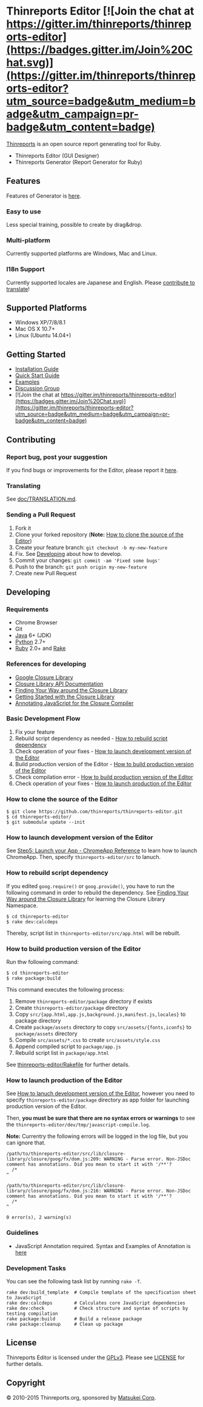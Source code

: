 # Thinreports Editor [![Join the chat at https://gitter.im/thinreports/thinreports-editor](https://badges.gitter.im/Join%20Chat.svg)](https://gitter.im/thinreports/thinreports-editor?utm_source=badge&utm_medium=badge&utm_campaign=pr-badge&utm_content=badge)

[Thinreports](http://www.thinreports.org/) is an open source report generating tool for Ruby.

  * Thinreports Editor (GUI Designer)
  * Thinreports Generator (Report Generator for Ruby)

## Features

Features of Generator is [here](http://www.thinreports.org/features/generator/).

### Easy to use

Less special training, possible to create by drag&drop.

### Multi-platform

Currently supported platforms are Windows, Mac and Linux.

### I18n Support

Currently supported locales are Japanese and English.
Please [contribute to translate](https://github.com/thinreports/thinreports-editor/blob/master/doc/TRANSLATION.md)!

## Supported Platforms

  * Windows XP/7/8/8.1
  * Mac OS X 10.7+
  * Linux (Ubuntu 14.04+)

## Getting Started

  * [Installation Guide](http://www.thinreports.org/documentation/getting-started/installation.html)
  * [Quick Start Guide](http://www.thinreports.org/documentation/getting-started/quickstart.html)
  * [Examples](https://github.com/thinreports/thinreports-examples)
  * [Discussion Group](https://groups.google.com/forum/#!forum/thinreports)
  * [![Join the chat at https://gitter.im/thinreports/thinreports-editor](https://badges.gitter.im/Join%20Chat.svg)](https://gitter.im/thinreports/thinreports-editor?utm_source=badge&utm_medium=badge&utm_campaign=pr-badge&utm_content=badge)

## Contributing

### Report bug, post your suggestion

If you find bugs or improvements for the Editor, please report it [here](https://github.com/thinreports/thinreports-editor/issues/new).

### Translating

See [doc/TRANSLATION.md](https://github.com/thinreports/thinreports-editor/blob/master/doc/TRANSLATION.md).

### Sending a Pull Request

  1. Fork it
  2. Clone your forked repository (**Note:** [How to clone the source of the Editor](#how-to-clone-the-source-of-the-editor))
  3. Create your feature branch: `git checkout -b my-new-feature`
  4. Fix. See [Developing](#developing) about how to develop.
  5. Commit your changes: `git commit -am 'Fixed some bugs'`
  6. Push to the branch: `git push origin my-new-feature`
  7. Create new Pull Request

## Developing

### Requirements

  * Chrome Browser
  * Git
  * [Java](http://www.oracle.com/technetwork/java/javase/downloads/jdk8-downloads-2133151.html) 6+ (JDK)
  * [Python](https://wiki.python.org/moin/BeginnersGuide/Download) 2.7+
  * [Ruby](https://www.ruby-lang.org/ja/) 2.0+ and [Rake](https://rubygems.org/gems/rake)

### References for developing

  * [Google Closure Library](https://developers.google.com/closure/library/)
  * [Closure Library API Documentation](http://docs.closure-library.googlecode.com/git/index.html)
  * [Finding Your Way around the Closure Library](https://developers.google.com/closure/library/docs/introduction)
  * [Getting Started with the Closure Library](https://developers.google.com/closure/library/docs/gettingstarted)
  * [Annotating JavaScript for the Closure Compiler](https://developers.google.com/closure/compiler/docs/js-for-compiler)

### Basic Development Flow

  1. Fix your feature
  2. Rebuild script dependency as needed - [How to rebuild script dependency](#how-to-rebuild-script-dependency)
  3. Check operation of your fixes - [How to launch development version of the Editor](#how-to-launch-development-version-of-the-editor)
  4. Build production version of the Editor - [How to build production version of the Editor](#how-to-build-production-version-of-the-editor)
  5. Check compilation error - [How to build production version of the Editor](#how-to-build-production-version-of-the-editor)
  6. Check operation of your fixes - [How to launch production of the Editor](#how-to-launch-production-of-the-editor)

### How to clone the source of the Editor

    $ git clone https://github.com/thinreports/thinreports-editor.git
    $ cd thinreports-editor/
    $ git submodule update --init

### How to launch development version of the Editor

See [Step5: Launch your App - ChromeApp Reference](https://developer.chrome.com/apps/first_app#five) to learn how to launch ChromeApp. Then, specify `thinreports-editor/src` to lanuch.

### How to rebuild script dependency

If you edited `goog.require()` or `goog.provide()`, you have to run the following command in order to rebuild the dependency. See [Finding Your Way around the Closure Library](https://developers.google.com/closure/library/docs/introduction) for learning the Closure Library Namespace.

    $ cd thinreports-editor
    $ rake dev:calcdeps

Thereby, script list in `thinreports-editor/src/app.html` will be rebuilt.

### How to build production version of the Editor

Run thw following command:

    $ cd thinreports-editor
    $ rake package:build


This command executes the following process:

  1. Remove `thinreports-editor/package` directory if exists
  2. Create `thinreports-editor/package` directory
  3. Copy `src/{app.html,app.js,background.js,manifest.js,locales}` to package directory
  4. Create `package/assets` directory to copy `src/assets/{fonts,iconfs}` to `package/assets` directory
  5. Compile `src/assets/*.css` to create `src/assets/style.css`
  6. Append compiled script to `package/app.js`
  7. Rebuild script list in `package/app.html`

See [thinreports-editor/Rakefile](https://github.com/thinreports/thinreports-editor/blob/master/Rakefile) for further details.

### How to launch production of the Editor

See [How to lanuch development version of the Editor](#how-to-launch-development-version-of-the-editor),
however you need to specify `thinreports-editor/package` directory as app folder for launching production version of the Editor.

Then, **you must be sure that there are no syntax errors or warnings** to see the `thinreports-editor/dev/tmp/javascript-compile.log`.

**Note:** Currentry the following errors will be logged in the log file, but you can ignore that.

```
/path/to/thinreports-editor/src/lib/closure-library/closure/goog/fx/dom.js:209: WARNING - Parse error. Non-JSDoc comment has annotations. Did you mean to start it with '/**'?
  /*
^

/path/to/thinreports-editor/src/lib/closure-library/closure/goog/fx/dom.js:216: WARNING - Parse error. Non-JSDoc comment has annotations. Did you mean to start it with '/**'?
  /*
^

0 error(s), 2 warning(s)
```

### Guidelines

  * JavaScript Annotation required. Syntax and Examples of Annotation is [here](https://developers.google.com/closure/compiler/docs/js-for-compiler)

### Development Tasks

You can see the following task list by running `rake -T`.

```
rake dev:build_template  # Compile template of the specification sheet to JavaScript
rake dev:calcdeps        # Calculates core JavaScript dependencies
rake dev:check           # Check structure and syntax of scripts by testing compilation
rake package:build       # Build a release package
rake package:cleanup     # Clean up package
```

## License

Thinreports Editor is licensed under the [GPLv3](https://github.com/thinreports/thinreports-editor/blob/master/GPLv3).
Please see [LICENSE](https://github.com/thinreports/thinreports-editor/blob/master/LICENSE) for further details.

## Copyright

&copy; 2010-2015 Thinreports.org, sponsored by [Matsukei Corp](http://www.matsukei.co.jp).
